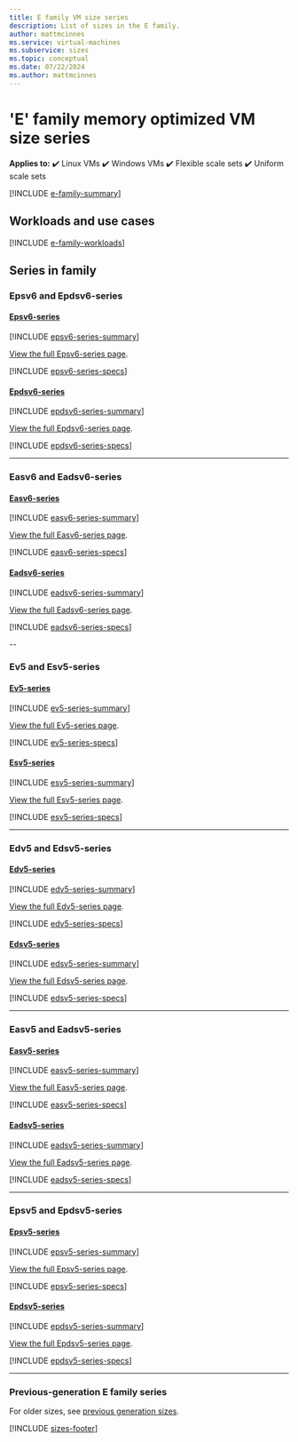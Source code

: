 ```yaml
---
title: E family VM size series
description: List of sizes in the E family.
author: mattmcinnes
ms.service: virtual-machines
ms.subservice: sizes
ms.topic: conceptual
ms.date: 07/22/2024
ms.author: mattmcinnes
---
```


# 'E' family memory optimized VM size series

**Applies to:** :heavy_check_mark: Linux VMs :heavy_check_mark: Windows VMs :heavy_check_mark: Flexible scale sets :heavy_check_mark: Uniform scale sets

[!INCLUDE [e-family-summary](./includes/e-family-summary.md)]

## Workloads and use cases

[!INCLUDE [e-family-workloads](./includes/e-family-workloads.md)]

## Series in family

### Epsv6 and Epdsv6-series 
#### [Epsv6-series](#tab/epsv6)
[!INCLUDE [epsv6-series-summary](./includes/epsv6-series-summary.md)]

[View the full Epsv6-series page](./epsv6-series.md).

[!INCLUDE [epsv6-series-specs](./includes/epsv6-series-specs.md)]

#### [Epdsv6-series](#tab/epdsv6)
[!INCLUDE [epdsv6-series-summary](./includes/epdsv6-series-summary.md)]

[View the full Epdsv6-series page](./epdsv6-series.md).

[!INCLUDE [epdsv6-series-specs](./includes/epdsv6-series-specs.md)]

---
### Easv6 and Eadsv6-series
#### [Easv6-series](#tab/easv6)
[!INCLUDE [easv6-series-summary](./includes/easv6-series-summary.md)]

[View the full Easv6-series page](./easv6-series.md).

[!INCLUDE [easv6-series-specs](./includes/easv6-series-specs.md)]

#### [Eadsv6-series](#tab/eadsv6)
[!INCLUDE [eadsv6-series-summary](./includes/eadsv6-series-summary.md)]

[View the full Eadsv6-series page](./eadsv6-series.md).

[!INCLUDE [eadsv6-series-specs](./includes/eadsv6-series-specs.md)]

--
### Ev5 and Esv5-series
#### [Ev5-series](#tab/ev5)
[!INCLUDE [ev5-series-summary](./includes/ev5-series-summary.md)]

[View the full Ev5-series page](./ev5-series.md).

[!INCLUDE [ev5-series-specs](./includes/ev5-series-specs.md)]

#### [Esv5-series](#tab/esv5)
[!INCLUDE [esv5-series-summary](./includes/esv5-series-summary.md)]

[View the full Esv5-series page](./esv5-series.md).

[!INCLUDE [esv5-series-specs](./includes/esv5-series-specs.md)]

---
### Edv5 and Edsv5-series
#### [Edv5-series](#tab/edv5)
[!INCLUDE [edv5-series-summary](./includes/edv5-series-summary.md)]

[View the full Edv5-series page](./edv5-series.md).

[!INCLUDE [edv5-series-specs](./includes/edv5-series-specs.md)]

#### [Edsv5-series](#tab/edv5)
[!INCLUDE [edsv5-series-summary](./includes/edsv5-series-summary.md)]

[View the full Edsv5-series page](./edsv5-series.md).

[!INCLUDE [edsv5-series-specs](./includes/edsv5-series-specs.md)]

---
### Easv5 and Eadsv5-series
#### [Easv5-series](#tab/easv5)
[!INCLUDE [easv5-series-summary](./includes/easv5-series-summary.md)]

[View the full Easv5-series page](./easv5-series.md).

[!INCLUDE [easv5-series-specs](./includes/easv5-series-specs.md)]

#### [Eadsv5-series](#tab/eadsv5)
[!INCLUDE [eadsv5-series-summary](./includes/eadsv5-series-summary.md)]

[View the full Eadsv5-series page](./eadsv5-series.md).

[!INCLUDE [eadsv5-series-specs](./includes/eadsv5-series-specs.md)]

---
### Epsv5 and Epdsv5-series
#### [Epsv5-series](#tab/epsv5)
[!INCLUDE [epsv5-series-summary](./includes/epsv5-series-summary.md)]

[View the full Epsv5-series page](./epsv5-series.md).

[!INCLUDE [epsv5-series-specs](./includes/epsv5-series-specs.md)]

#### [Epdsv5-series](#tab/epdsv5)
[!INCLUDE [epdsv5-series-summary](./includes/epdsv5-series-summary.md)]

[View the full Epdsv5-series page](./epdsv5-series.md).

[!INCLUDE [epdsv5-series-specs](./includes/epdsv5-series-specs.md)]

---
### Previous-generation E family series
For older sizes, see [previous generation sizes](../previous-gen-sizes-list.md#memory-optimized-previous-gen-sizes).

[!INCLUDE [sizes-footer](../includes/sizes-footer.md)]